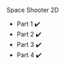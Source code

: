 Space Shooter 2D

- Part 1 :heavy_check_mark:
- Part 2 :heavy_check_mark:
- Part 3 :heavy_check_mark:
- Part 4 :heavy_check_mark:
